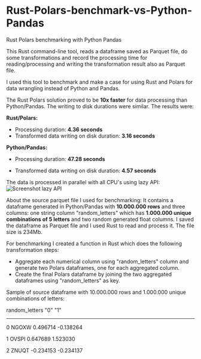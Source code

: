# Rust-Polars-benchmark-vs-Python-Pandas
Rust Polars benchmarking with Python Pandas

This Rust command-line tool, reads a dataframe saved as Parquet file, do some transformations and record the processing time for reading/processing and writing the transformation result also as Parquet file.

I used this tool to benchmark and make a case for using Rust and Polars for data wrangling instead of Python and Pandas.

The Rust Polars solution proved to be **10x faster** for data processing than Python/Pandas. The writing to disk durations were similar. The results were:

**Rust/Polars:**
- Processing duration: **4.36 seconds**
- Transformed data writing on disk duration: **3.16 seconds**

**Python/Pandas:**
- Processing duration: **47.28 seconds**

- Transformed data writing on disk duration: **4.57 seconds**

The data is processed in parallel with all CPU's using lazy API:
![Screenshot lazy API](https://github.com/crbl1122/Rust-Polars-benchmark-vs-Python-Pandas/assets/30111494/a87e0706-7270-484f-9086-9034d5e11120)

About the source parquet file I used for benchmarking: It contains a dataframe generated in Python/Pandas with 	**10.000.000 rows** and three columns: one string column "random_letters" which has **1.000.000 unique combinations of 5 letters** and two random generated float columns. I saved the dataframe as Parquet file and I used Rust to read and process it. The file size is 234Mb.

For benchmarking I created a function in Rust which does the following transformation steps:
- Aggregate each numerical column using "random_letters" column and generate two Polars dataframes, one for each aggregated column.
- Create the final Polars dataframe by joining the two aggregated dataframes using "random_letters" as key.

Sample of source dataframe with 10.000.000 rows and 1.000.000 unique combinations of letters:

  random_letters	"0"	"1"
  --------------  --- ---
0	NGOXW	0.496714	-0.138264

1	OVSPI	0.647689	1.523030

2	ZNUQT	-0.234153	-0.234137
